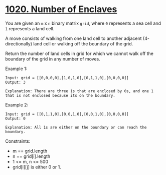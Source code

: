 # [1020. Number of Enclaves](https://leetcode.com/problems/number-of-enclaves/description/)

You are given an `m` x `n` binary matrix `grid`, where `0` represents a sea cell and `1` represents a land cell.

A move consists of walking from one land cell to another adjacent (4-directionally) land cell or walking off the boundary of the grid.

Return the number of land cells in grid for which we cannot walk off the boundary of the grid in any number of moves.

 

Example 1:

    Input: grid = [[0,0,0,0],[1,0,1,0],[0,1,1,0],[0,0,0,0]]
    Output: 3
    
    Explanation: There are three 1s that are enclosed by 0s, and one 1 that is not enclosed because its on the boundary.

Example 2:

    Input: grid = [[0,1,1,0],[0,0,1,0],[0,0,1,0],[0,0,0,0]]
    Output: 0

    Explanation: All 1s are either on the boundary or can reach the boundary.
 

Constraints:

* m == grid.length
* n == grid[i].length
* 1 <= m, n <= 500
* grid[i][j] is either 0 or 1.